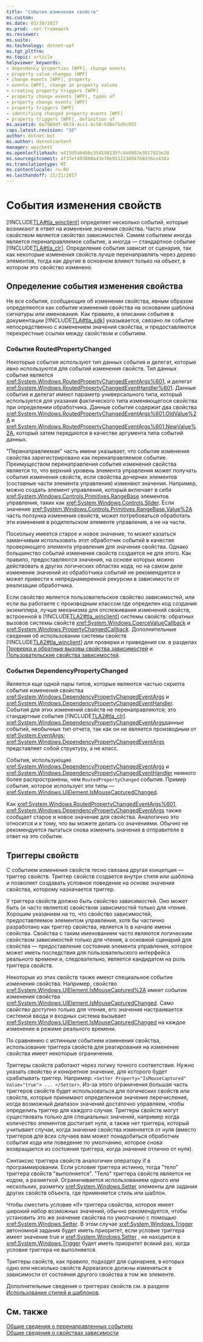 ```yaml
---
title: "События изменения свойств"
ms.custom: 
ms.date: 03/30/2017
ms.prod: .net-framework
ms.reviewer: 
ms.suite: 
ms.technology: dotnet-wpf
ms.tgt_pltfrm: 
ms.topic: article
helpviewer_keywords:
- dependency properties [WPF], change events
- property value changes [WPF]
- change events [WPF], property
- events [WPF], change in property values
- creating property triggers [WPF]
- property change events [WPF], types of
- property change events [WPF]
- property triggers [WPF]
- identifying changed property events [WPF]
- property triggers [WPF], definition of
ms.assetid: 0a7989df-9674-4cc1-bc50-5d8ef5d9c055
caps.latest.revision: "10"
author: dotnet-bot
ms.author: dotnetcontent
manager: wpickett
ms.openlocfilehash: e415d5ab46bc354198135fc4e0902e3017923e20
ms.sourcegitcommit: 4f3fef493080a43e70e951223894768d36ce430a
ms.translationtype: MT
ms.contentlocale: ru-RU
ms.lasthandoff: 11/21/2017
---
```

# <a name="property-change-events"></a>События изменения свойств
[!INCLUDE[TLA#tla_winclient](../../../../includes/tlasharptla-winclient-md.md)] определяет несколько событий, которые возникают в ответ на изменение значения свойства. Часто этим свойством является свойство зависимостей. Самим событием иногда является перенаправляемое событие, а иногда — стандартное событие [!INCLUDE[TLA#tla_clr](../../../../includes/tlasharptla-clr-md.md)]. Определение события зависит от сценария, так как некоторые изменения свойств лучше перенаправлять через дерево элементов, тогда как другие в основном влияют только на объект, в котором это свойство изменено.  
  
## <a name="identifying-a-property-change-event"></a>Определение события изменения свойства  
 Не все события, сообщающие об изменении свойства, явным образом определяются как событие изменения свойства на основании шаблона сигнатуры или именования. Как правило, в описании события в документации [!INCLUDE[TLA#tla_sdk](../../../../includes/tlasharptla-sdk-md.md)] указывается, связано ли событие непосредственно с изменением значения свойства, и предоставляются перекрестные ссылки между свойством и событием.  
  
### <a name="routedpropertychanged-events"></a>События RoutedPropertyChanged  
 Некоторые события используют тип данных события и делегат, которые явно используются для событий изменения свойств. Тип данных события является <xref:System.Windows.RoutedPropertyChangedEventArgs%601>, и делегат <xref:System.Windows.RoutedPropertyChangedEventHandler%601>. Данные события и делегат имеют параметр универсального типа, который используется для указания фактического типа изменяющегося свойства при определении обработчика. Данные события содержит два свойства <xref:System.Windows.RoutedPropertyChangedEventArgs%601.OldValue%2A> и <xref:System.Windows.RoutedPropertyChangedEventArgs%601.NewValue%2A>, который затем передаются в качестве аргумента типа событий данных.  
  
 "Перенаправляемая" часть имени указывает, что событие изменения свойства зарегистрировано как перенаправляемое событие. Преимуществом перенаправления события изменения свойства является то, что верхний уровень элемента управления может получать события изменения свойств, если свойства дочерних элементов (составные части элемента управления) изменяют значения. Например, можно создать элемент управления, который включает в себя <xref:System.Windows.Controls.Primitives.RangeBase> элементов управления, таких как <xref:System.Windows.Controls.Slider>. Если значение <xref:System.Windows.Controls.Primitives.RangeBase.Value%2A> часть ползунка изменения свойств, может потребоваться обработать эти изменения в родительском элементе управления, а не на части.  
  
 Поскольку имеется старое и новое значение, то может казаться заманчивым использовать этот обработчик событий в качестве проверяющего элемента управления для значения свойства. Однако большинство событий изменения свойств создается не для этого. Как правило, предоставляются значения, на основе которых можно действовать в других логических областях кода, но на самом деле изменение значений из обработчика событий не рекомендуется и может привести к непреднамеренной рекурсии в зависимости от реализации обработчика.  
  
 Если свойство является пользовательское свойство зависимостей, или если вы работаете с производным классом где определен код создания экземпляра, лучше механизма для отслеживания изменений свойств, встроенной в [!INCLUDE[TLA2#tla_winclient](../../../../includes/tla2sharptla-winclient-md.md)] системы свойств: обратных вызовов системы свойств <xref:System.Windows.CoerceValueCallback> и <xref:System.Windows.PropertyChangedCallback>. Дополнительные сведения об использовании системы свойств [!INCLUDE[TLA2#tla_winclient](../../../../includes/tla2sharptla-winclient-md.md)] для проверки и приведения см. в разделах [Проверка и обратные вызовы свойства зависимостей](../../../../docs/framework/wpf/advanced/dependency-property-callbacks-and-validation.md) и [Пользовательские свойства зависимостей](../../../../docs/framework/wpf/advanced/custom-dependency-properties.md).  
  
### <a name="dependencypropertychanged-events"></a>События DependencyPropertyChanged  
 Является еще одной пары типов, которые являются частью скрипта события изменения свойства <xref:System.Windows.DependencyPropertyChangedEventArgs> и <xref:System.Windows.DependencyPropertyChangedEventHandler>. События для этих изменений свойств не перенаправляются; это стандартные события [!INCLUDE[TLA2#tla_clr](../../../../includes/tla2sharptla-clr-md.md)]. <xref:System.Windows.DependencyPropertyChangedEventArgs>данные событий, необычных тип отчета, так как он не является производным от <xref:System.EventArgs>; <xref:System.Windows.DependencyPropertyChangedEventArgs> представляет собой структуру, а не класс.  
  
 События, использующие <xref:System.Windows.DependencyPropertyChangedEventArgs> и <xref:System.Windows.DependencyPropertyChangedEventHandler> немного более распространены, чем `RoutedPropertyChanged` события. Пример события, которое использует эти типы — <xref:System.Windows.UIElement.IsMouseCapturedChanged>.  
  
 Как <xref:System.Windows.RoutedPropertyChangedEventArgs%601>, <xref:System.Windows.DependencyPropertyChangedEventArgs> также сообщает старое и новое значение для свойства. Аналогично это относится и к тому, что вы можете делать со значениями. Обычно не рекомендуется пытаться снова изменить значения в отправителе в ответ на это событие.  
  
## <a name="property-triggers"></a>Триггеры свойств  
 С событием изменения свойств тесно связана другая концепция — триггер свойств. Триггер свойств создается внутри стиля или шаблона и позволяет создавать условное поведение на основе значения свойства, которому назначается триггер.  
  
 У триггера свойств должно быть свойство зависимостей. Оно может быть (и часто является) свойством зависимостей только для чтения. Хорошим указанием на то, что свойство зависимостей, предоставляемое элементом управления, хотя бы частично разработано как триггер свойства, является Is в начале имени свойства. Свойства с таким именованием часто являются логическим свойством зависимостей только для чтения, а основной сценарий для свойства — предоставление состояния элемента управления, которое может иметь последствия для пользовательского интерфейса реального времени и, следовательно, является кандидатом на роль триггера свойств.  
  
 Некоторые из этих свойств также имеют специальное событие изменения свойства. Например, свойство <xref:System.Windows.UIElement.IsMouseCaptured%2A> имеет событие изменения свойства <xref:System.Windows.UIElement.IsMouseCapturedChanged>. Само свойство доступно только для чтения, его значение настраивается системой ввода и входных система вызывает <xref:System.Windows.UIElement.IsMouseCapturedChanged> на каждое изменение в режиме реального времени.  
  
 По сравнению с истинным событием изменения свойства, использование триггера свойств для реагирования на изменение свойства имеет некоторые ограничения.  
  
 Триггеры свойств работают через логику точного соответствия. Нужно указать свойство и конкретное значение, для которого будет срабатывать триггер. Например: `<Setter Property="IsMouseCaptured" Value="true"> ... </Setter>`. Из-за этого ограничения большая часть триггеров свойств будет использоваться для логических свойств или свойств, которые принимают определенное значение перечисления, когда возможный диапазон значений достаточно управляем, чтобы определить триггер для каждого случая. Триггеры свойств могут существовать только для специальных значений, например когда количество элементов достигает нуля, а также нет триггера, который учитывает случаи, когда значение свойства изменяется от нуля (вместо триггеров для всех случаев вам может понадобиться обработчик события кода или поведение по умолчанию, которое снова возвращается из состояния триггера, когда значение отлично от нуля).  
  
 Синтаксис триггера свойств аналогичен оператору if в программировании. Если условие триггера истинно, тогда "тело" триггера свойств "выполняется". "Тело" триггера свойств является не кодом, а разметкой. Ограничивается использованием одного или нескольких, разметку <xref:System.Windows.Setter> элементы для задания других свойств объекта, где применяется стиль или шаблон.  
  
 Чтобы сместить условие «if» триггера свойства, которое имеет широкий набор возможных значений, обычно рекомендуется, чтобы установить это же значение свойства по умолчанию с помощью <xref:System.Windows.Setter>. В этом случае <xref:System.Windows.Trigger> автономной задания будет иметь приоритет, если условие триггера имеет значение true и <xref:System.Windows.Setter> , не находится в <xref:System.Windows.Trigger> будет иметь приоритет всякий раз, когда условие триггера не выполняется.  
  
 Триггеры свойств, как правило, подходят для сценариев, в которых одно или несколько свойств Appearance должны изменяться в зависимости от состояния другого свойства в том же элементе.  
  
 Дополнительные сведения о триггерах свойств см. в разделе [Использование стилей и шаблонов](../../../../docs/framework/wpf/controls/styling-and-templating.md).  
  
## <a name="see-also"></a>См. также  
 [Общие сведения о перенаправленных событиях](../../../../docs/framework/wpf/advanced/routed-events-overview.md)  
 [Общие сведения о свойствах зависимости](../../../../docs/framework/wpf/advanced/dependency-properties-overview.md)
